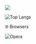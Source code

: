 <picture>
  <source
    srcset="https://github-readme-stats.vercel.app/api?username=ThiagoMattos19&show_icons=true&theme=dark"         
    username=anuraghazra&hide_progress=true&theme=dark)
    media="(prefers-color-scheme: dark)"
  />
  <source
    srcset="https://github-readme-stats.vercel.app/api?username=ThiagoMattos19&show_icons=true"
    media="(prefers-color-scheme: light), (prefers-color-scheme: no-preference)"
  />
  <img src="https://github-readme-stats.vercel.app/api?username=ThiagoMattos19&show_icons=true" />
</picture>


![Top Langs](https://github-readme-stats.vercel.app/api/top-langs/?username=anuraghazra&hide_progress=true&theme=dark)




🌐 Browsers


![Opera](https://img.shields.io/badge/Opera-FF1B2D?style=for-the-badge&logo=Opera&logoColor=white)






